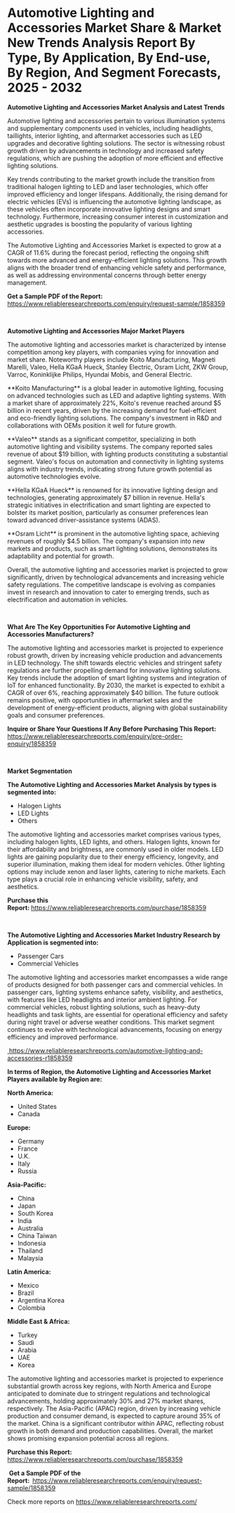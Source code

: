 <p><h1>Automotive Lighting and Accessories Market Share & Market New Trends Analysis Report By Type, By Application, By End-use, By Region, And Segment Forecasts, 2025 - 2032</h1></p><p><strong>Automotive Lighting and Accessories Market Analysis and Latest Trends</strong></p>
<p><p>Automotive lighting and accessories pertain to various illumination systems and supplementary components used in vehicles, including headlights, taillights, interior lighting, and aftermarket accessories such as LED upgrades and decorative lighting solutions. The sector is witnessing robust growth driven by advancements in technology and increased safety regulations, which are pushing the adoption of more efficient and effective lighting solutions.</p><p>Key trends contributing to the market growth include the transition from traditional halogen lighting to LED and laser technologies, which offer improved efficiency and longer lifespans. Additionally, the rising demand for electric vehicles (EVs) is influencing the automotive lighting landscape, as these vehicles often incorporate innovative lighting designs and smart technology. Furthermore, increasing consumer interest in customization and aesthetic upgrades is boosting the popularity of various lighting accessories.</p><p>The Automotive Lighting and Accessories Market is expected to grow at a CAGR of 11.6% during the forecast period, reflecting the ongoing shift towards more advanced and energy-efficient lighting solutions. This growth aligns with the broader trend of enhancing vehicle safety and performance, as well as addressing environmental concerns through better energy management.</p></p>
<p><strong>Get a Sample PDF of the Report:&nbsp;</strong> <a href="https://www.reliableresearchreports.com/enquiry/request-sample/1858359?utm_campaign=3108&utm_medium=2&utm_source=Github&utm_content=ia&utm_term=31032025&utm_id=automotive-lighting-and-accessories">https://www.reliableresearchreports.com/enquiry/request-sample/1858359</a></p>
<p>&nbsp;</p>
<p><strong>Automotive Lighting and Accessories Major Market Players</strong></p>
<p><p>The automotive lighting and accessories market is characterized by intense competition among key players, with companies vying for innovation and market share. Noteworthy players include Koito Manufacturing, Magneti Marelli, Valeo, Hella KGaA Hueck, Stanley Electric, Osram Licht, ZKW Group, Varroc, Koninklijke Philips, Hyundai Mobis, and General Electric.</p><p>**Koito Manufacturing** is a global leader in automotive lighting, focusing on advanced technologies such as LED and adaptive lighting systems. With a market share of approximately 22%, Koito's revenue reached around $5 billion in recent years, driven by the increasing demand for fuel-efficient and eco-friendly lighting solutions. The company's investment in R&D and collaborations with OEMs position it well for future growth.</p><p>**Valeo** stands as a significant competitor, specializing in both automotive lighting and visibility systems. The company reported sales revenue of about $19 billion, with lighting products constituting a substantial segment. Valeo's focus on automation and connectivity in lighting systems aligns with industry trends, indicating strong future growth potential as automotive technologies evolve.</p><p>**Hella KGaA Hueck** is renowned for its innovative lighting design and technologies, generating approximately $7 billion in revenue. Hella's strategic initiatives in electrification and smart lighting are expected to bolster its market position, particularly as consumer preferences lean toward advanced driver-assistance systems (ADAS).</p><p>**Osram Licht** is prominent in the automotive lighting space, achieving revenues of roughly $4.5 billion. The company's expansion into new markets and products, such as smart lighting solutions, demonstrates its adaptability and potential for growth.</p><p>Overall, the automotive lighting and accessories market is projected to grow significantly, driven by technological advancements and increasing vehicle safety regulations. The competitive landscape is evolving as companies invest in research and innovation to cater to emerging trends, such as electrification and automation in vehicles.</p></p>
<p>&nbsp;</p>
<p><strong>What Are The Key Opportunities For Automotive Lighting and Accessories Manufacturers?</strong></p>
<p><p>The automotive lighting and accessories market is projected to experience robust growth, driven by increasing vehicle production and advancements in LED technology. The shift towards electric vehicles and stringent safety regulations are further propelling demand for innovative lighting solutions. Key trends include the adoption of smart lighting systems and integration of IoT for enhanced functionality. By 2030, the market is expected to exhibit a CAGR of over 6%, reaching approximately $40 billion. The future outlook remains positive, with opportunities in aftermarket sales and the development of energy-efficient products, aligning with global sustainability goals and consumer preferences.</p></p>
<p><strong>Inquire or Share Your Questions If Any Before Purchasing This Report:</strong> <a href="https://www.reliableresearchreports.com/enquiry/pre-order-enquiry/1858359?utm_campaign=3108&utm_medium=2&utm_source=Github&utm_content=ia&utm_term=31032025&utm_id=automotive-lighting-and-accessories">https://www.reliableresearchreports.com/enquiry/pre-order-enquiry/1858359</a></p>
<p>&nbsp;</p>
<p><strong>Market Segmentation</strong></p>
<p><strong>The Automotive Lighting and Accessories Market Analysis by types is segmented into:</strong></p>
<p><ul><li>Halogen Lights</li><li>LED Lights</li><li>Others</li></ul></p>
<p><p>The automotive lighting and accessories market comprises various types, including halogen lights, LED lights, and others. Halogen lights, known for their affordability and brightness, are commonly used in older models. LED lights are gaining popularity due to their energy efficiency, longevity, and superior illumination, making them ideal for modern vehicles. Other lighting options may include xenon and laser lights, catering to niche markets. Each type plays a crucial role in enhancing vehicle visibility, safety, and aesthetics.</p></p>
<p><strong>Purchase this Report:&nbsp;</strong><a href="https://www.reliableresearchreports.com/purchase/1858359?utm_campaign=3108&utm_medium=2&utm_source=Github&utm_content=ia&utm_term=31032025&utm_id=automotive-lighting-and-accessories">https://www.reliableresearchreports.com/purchase/1858359</a></p>
<p>&nbsp;</p>
<p><strong>The Automotive Lighting and Accessories Market Industry Research by Application is segmented into:</strong></p>
<p><ul><li>Passenger Cars</li><li>Commercial Vehicles</li></ul></p>
<p><p>The automotive lighting and accessories market encompasses a wide range of products designed for both passenger cars and commercial vehicles. In passenger cars, lighting systems enhance safety, visibility, and aesthetics, with features like LED headlights and interior ambient lighting. For commercial vehicles, robust lighting solutions, such as heavy-duty headlights and task lights, are essential for operational efficiency and safety during night travel or adverse weather conditions. This market segment continues to evolve with technological advancements, focusing on energy efficiency and improved performance.</p></p>
<p><a href="https://www.reliableresearchreports.com/automotive-lighting-and-accessories-r1858359?utm_campaign=3108&utm_medium=2&utm_source=Github&utm_content=ia&utm_term=31032025&utm_id=automotive-lighting-and-accessories">&nbsp;https://www.reliableresearchreports.com/automotive-lighting-and-accessories-r1858359</a></p>
<p><strong>In terms of Region, the Automotive Lighting and Accessories Market Players available by Region are:</strong></p>
<p>
    <p> <strong> North America: </strong>
        <ul>
            <li>United States</li>
            <li>Canada</li>
        </ul>
        </p> 
    <p> <strong> Europe: </strong>
        <ul>
            <li>Germany</li>
            <li>France</li>
            <li>U.K.</li>
            <li>Italy</li>
            <li>Russia</li>
        </ul>
        </p> 
    <p> <strong> Asia-Pacific: </strong>
        <ul>
            <li>China</li>
            <li>Japan</li>
            <li>South Korea</li>
            <li>India</li>
            <li>Australia</li>
            <li>China Taiwan</li>
            <li>Indonesia</li>
            <li>Thailand</li>
            <li>Malaysia</li>
        </ul>
        </p> 
    <p> <strong> Latin America: </strong>
        <ul>
            <li>Mexico</li>
            <li>Brazil</li>
            <li>Argentina Korea</li>
            <li>Colombia</li>
        </ul>
        </p> 
    <p> <strong> Middle East & Africa: </strong>
        <ul>
            <li>Turkey</li>
            <li>Saudi</li>
            <li>Arabia</li>
            <li>UAE</li>
            <li>Korea</li>
        </ul>
    </p>
    </p>
<p><p>The automotive lighting and accessories market is projected to experience substantial growth across key regions, with North America and Europe anticipated to dominate due to stringent regulations and technological advancements, holding approximately 30% and 27% market shares, respectively. The Asia-Pacific (APAC) region, driven by increasing vehicle production and consumer demand, is expected to capture around 35% of the market. China is a significant contributor within APAC, reflecting robust growth in both demand and production capabilities. Overall, the market shows promising expansion potential across all regions.</p></p>
<p><strong>Purchase this Report: </strong><a href="https://www.reliableresearchreports.com/purchase/1858359?utm_campaign=3108&utm_medium=2&utm_source=Github&utm_content=ia&utm_term=31032025&utm_id=automotive-lighting-and-accessories">https://www.reliableresearchreports.com/purchase/1858359</a></p>
<p>&nbsp;<strong>Get a Sample PDF of the Report:&nbsp;&nbsp;</strong><a href="https://www.reliableresearchreports.com/enquiry/request-sample/1858359?utm_campaign=3108&utm_medium=2&utm_source=Github&utm_content=ia&utm_term=31032025&utm_id=automotive-lighting-and-accessories">https://www.reliableresearchreports.com/enquiry/request-sample/1858359</a></p>
<p><strong></strong></p>
<p>Check more reports on <a href="https://www.reliableresearchreports.com/?utm_campaign=3108&utm_medium=2&utm_source=Github&utm_content=ia&utm_term=31032025&utm_id=automotive-lighting-and-accessories">https://www.reliableresearchreports.com/</a></p>